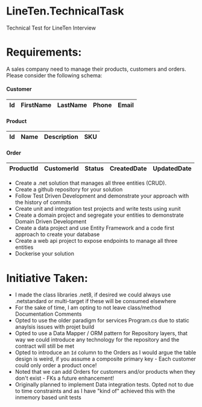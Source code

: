 # LineTen.TechnicalTask
Technical Test for LineTen Interview

# Requirements:
A sales company need to manage their products, customers and orders.
Please consider the following schema:

#### Customer
| Id | FirstName | LastName | Phone | Email |
|----|-----------|----------|-------|-------|

#### Product
| Id | Name | Description | SKU |
|----|------|-------------|-----|

#### Order
| ProductId | CustomerId | Status | CreatedDate | UpdatedDate |
|-----------|------------|--------|-------------|-------------|

- Create a .net solution that manages all three entities (CRUD).
- Create a github repository for your solution
- Follow Test Driven Development and demonstrate your approach with the history of commits
- Create unit and integration test projects and write tests using xunit
- Create a domain project and segregate your entities to demonstrate Domain Driven Development
- Create a data project and use Entity Framework and a code first approach to create your database
- Create a web api project to expose endpoints to manage all three entities
- Dockerise your solution

# Initiative Taken:
- I made the class libraries .net8, if desired we could always use .netstandard or multi-target if these will be consumed elsewhere
- For the sake of time, I am opting to not leave class/method Documentation Comments
- Opted to use the older paradigm for services Program.cs due to static anaylsis issues with projet build
- Opted to use a Data Mapper / ORM pattern for Repository layers, that way we could introduce any technology for the repository and the contract will still be met
- Opted to introduce an `Id` column to the Orders as I would argue the table design is weird, if you assume a composite primary key - Each customer could only order a product once!
- Noted that we can add Orders for customers and/or products when they don't exist - FKs a future enhancement!
- Originally planned to implement Data integration tests. Opted not to due to time constraints and as I have "kind of" achieved this with the inmemory based unit tests